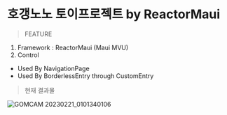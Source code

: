 # 호갱노노 토이프로젝트 by ReactorMaui


> FEATURE

1. Framework : ReactorMaui (Maui MVU)
2. Control
- Used By NavigationPage
- Used By BorderlessEntry through CustomEntry

> 현재 결과물


![GOMCAM 20230221_0101340106](https://user-images.githubusercontent.com/54387261/220154543-a7043ae2-8d80-4c45-8b7f-75b7d92a0b20.gif)








